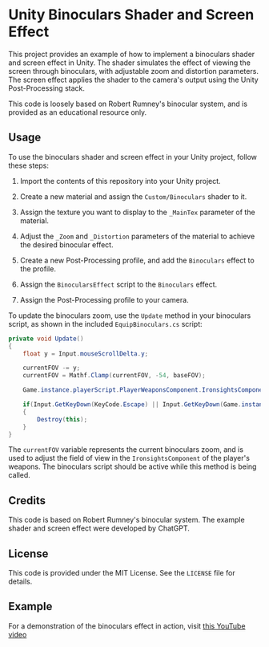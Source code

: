 # Unity Binoculars Shader and Screen Effect

This project provides an example of how to implement a binoculars shader and screen effect in Unity. The shader simulates the effect of viewing the screen through binoculars, with adjustable zoom and distortion parameters. The screen effect applies the shader to the camera's output using the Unity Post-Processing stack.

This code is loosely based on Robert Rumney's binocular system, and is provided as an educational resource only.

## Usage

To use the binoculars shader and screen effect in your Unity project, follow these steps:

1. Import the contents of this repository into your Unity project.

2. Create a new material and assign the `Custom/Binoculars` shader to it.

3. Assign the texture you want to display to the `_MainTex` parameter of the material.

4. Adjust the `_Zoom` and `_Distortion` parameters of the material to achieve the desired binocular effect.

5. Create a new Post-Processing profile, and add the `Binoculars` effect to the profile.

6. Assign the `BinocularsEffect` script to the `Binoculars` effect.

7. Assign the Post-Processing profile to your camera.

To update the binoculars zoom, use the `Update` method in your binoculars script, as shown in the included `EquipBinoculars.cs` script:

```csharp
private void Update()
{
    float y = Input.mouseScrollDelta.y;

    currentFOV -= y;
    currentFOV = Mathf.Clamp(currentFOV, -54, baseFOV);

    Game.instance.playerScript.PlayerWeaponsComponent.IronsightsComponent.fovMod = currentFOV;

    if(Input.GetKeyDown(KeyCode.Escape) || Input.GetKeyDown(Game.instance.settings.controls.inventory))
    {
        Destroy(this);
    }
}
```
The `currentFOV` variable represents the current binoculars zoom, and is used to adjust the field of view in the `IronsightsComponent` of the player's weapons. The binoculars script should be active while this method is being called.

## Credits

This code is based on Robert Rumney's binocular system. The example shader and screen effect were developed by ChatGPT.

## License

This code is provided under the MIT License. See the `LICENSE` file for details.

## Example

For a demonstration of the binoculars effect in action, visit [this YouTube video](https://www.youtube.com/watch?v=ipj4iGDMAmM)
